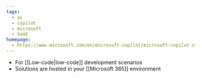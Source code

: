 ```yaml
---
tags:
  - ai
  - copilot
  - microsoft
  - SaaS
homepage:
  - https://www.microsoft.com/en/microsoft-copilot/microsoft-copilot-studio
---
```

- For [[Low-code|low-code]] development scenarios
- Solutions are hosted in your [[Microsoft 365]] environment